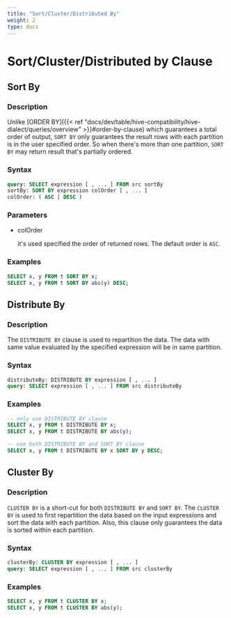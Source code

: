 ```yaml
---
title: "Sort/Cluster/Distributed By"
weight: 2
type: docs
---
```

<!--
Licensed to the Apache Software Foundation (ASF) under one
or more contributor license agreements.  See the NOTICE file
distributed with this work for additional information
regarding copyright ownership.  The ASF licenses this file
to you under the Apache License, Version 2.0 (the
"License"); you may not use this file except in compliance
with the License.  You may obtain a copy of the License at
  http://www.apache.org/licenses/LICENSE-2.0
Unless required by applicable law or agreed to in writing,
software distributed under the License is distributed on an
"AS IS" BASIS, WITHOUT WARRANTIES OR CONDITIONS OF ANY
KIND, either express or implied.  See the License for the
specific language governing permissions and limitations
under the License.
-->

# Sort/Cluster/Distributed by Clause

## Sort By

### Description

Unlike [ORDER BY]({{< ref "docs/dev/table/hive-compatibility/hive-dialect/queries/overview" >}}#order-by-clause) which guarantees a total order of output,
`SORT BY` only guarantees the result rows with each partition is in the user specified order.
So when there's more than one partition, `SORT BY` may return result that's partially ordered.

### Syntax

```sql
query: SELECT expression [ , ... ] FROM src sortBy
sortBy: SORT BY expression colOrder [ , ... ] 
colOrder: ( ASC | DESC )
```

### Parameters
- colOrder

  it's used specified the order of returned rows. The default order is `ASC`.

### Examples

```sql
SELECT x, y FROM t SORT BY x;
SELECT x, y FROM t SORT BY abs(y) DESC;
```

## Distribute By

### Description

The `DISTRIBUTE BY` clause is used to repartition the data.
The data with same value evaluated by the specified expression will be in same partition.

### Syntax

```sql
distributeBy: DISTRIBUTE BY expression [ , ... ]
query: SELECT expression [ , ... ] FROM src distributeBy
```

### Examples

```sql
-- only use DISTRIBUTE BY clause
SELECT x, y FROM t DISTRIBUTE BY x;
SELECT x, y FROM t DISTRIBUTE BY abs(y);

-- use both DISTRIBUTE BY and SORT BY clause
SELECT x, y FROM t DISTRIBUTE BY x SORT BY y DESC;
```

## Cluster By

### Description

`CLUSTER BY` is a short-cut for both `DISTRIBUTE BY` and `SORT BY`.
The `CLUSTER BY` is used to first repartition the data based on the input expressions and sort the data with each partition.
Also, this clause only guarantees the data is sorted within each partition.

### Syntax

```sql
clusterBy: CLUSTER BY expression [ , ... ]
query: SELECT expression [ , ... ] FROM src clusterBy
```

### Examples

```sql
SELECT x, y FROM t CLUSTER BY x;
SELECT x, y FROM t CLUSTER BY abs(y);
```
